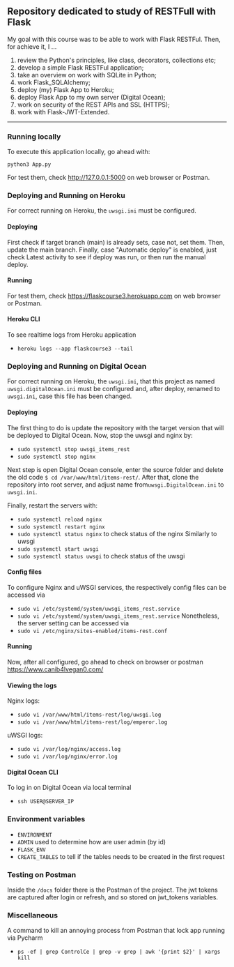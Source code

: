## Repository dedicated to study of RESTFull with Flask

My goal with this course was to be able to work with Flask RESTFul. Then, for achieve it, I ...

1. review the Python's principles, like class, decorators, collections etc;
2. develop a simple Flask RESTFul application;
3. take an overview on work with SQLite in Python;
4. work Flask_SQLAlchemy;
5. deploy (my) Flask App to Heroku;
6. deploy Flask App to my own server (Digital Ocean);
7. work on security of the REST APIs and SSL (HTTPS);
8. work with Flask-JWT-Extended.


---


### Running locally

To execute this application locally, go ahead with:

`python3 App.py`

For test them, check http://127.0.0.1:5000 on web browser or Postman. 


### Deploying and Running on Heroku

For correct running on Heroku, the `uwsgi.ini` must be configured.

#### Deploying

First check if target branch (main) is already sets, case not, set them. Then, update the main branch. 
Finally, case "Automatic deploy" is enabled, just check Latest activity to see if deploy was run, or then run the manual deploy.

#### Running

For test them, check https://flaskcourse3.herokuapp.com on web browser or Postman.

#### Heroku CLI
To see realtime logs from Heroku application
- `heroku logs --app flaskcourse3 --tail`


### Deploying and Running on Digital Ocean

For correct running on Heroku, the `uwsgi.ini`, that this project as named `uwsgi.digitalOcean.ini` must be configured
and, after deploy, renamed to `uwsgi.ini`, case this file has been changed.

#### Deploying
The first thing to do is update the repository with the target version that will be deployed to Digital Ocean.
Now, stop the uwsgi and nginx by:
- `sudo systemctl stop uwsgi_items_rest`
- `sudo systemctl stop nginx`

Next step is open Digital Ocean console, enter the source folder and delete the old code `$ cd /var/www/html/items-rest/`. 
After that, clone the repository into root server, and adjust name from`uwsgi.DigitalOcean.ini` to `uwsgi.ini`.

Finally, restart the servers with:
- `sudo systemctl reload nginx`
- `sudo systemctl restart nginx`
- `sudo systemctl status nginx` to check status of the nginx 
Similarly  to uwsgi
- `sudo systemctl start uwsgi`
- `sudo systemctl status uwsgi` to check status of the uwsgi

#### Config files
To configure Nginx and uWSGI services, the respectively config files can be accessed via
- `sudo vi /etc/systemd/system/uwsgi_items_rest.service`
- `sudo vi /etc/systemd/system/uwsgi_items_rest.service`
Nonetheless, the server setting can be accessed via 
- `sudo vi /etc/nginx/sites-enabled/items-rest.conf`

#### Running
Now, after all configured, go ahead to check on browser or postman https://www.canib4lvegan0.com/

#### Viewing the logs
Nginx logs:
- ```sudo vi /var/www/html/items-rest/log/uwsgi.log```
- ```sudo vi /var/www/html/items-rest/log/emperor.log```

uWSGI logs:
- ```sudo vi /var/log/nginx/access.log```
- ```sudo vi /var/log/nginx/error.log```

#### Digital Ocean CLI
To log in on Digital Ocean via local terminal
- `ssh USER@SERVER_IP`

### Environment variables
- `ENVIRONMENT`
- `ADMIN` used to determine how are user admin (by id)
- `FLASK_ENV`
- `CREATE_TABLES` to tell if the tables needs to be created in the first request

### Testing on Postman
Inside the `/docs` folder there is the Postman of the project.
The jwt tokens are captured after login or refresh, and so stored on jwt_tokens variables. 

### Miscellaneous
A command to kill an annoying process from Postman that lock app running via Pycharm
- ```ps -ef | grep ControlCe | grep -v grep | awk '{print $2}' | xargs kill```